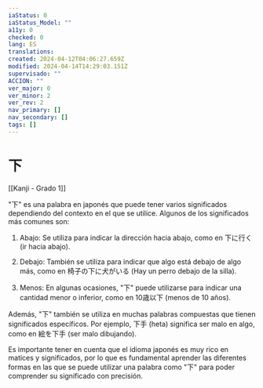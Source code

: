 ```yaml
---
iaStatus: 0
iaStatus_Model: ""
a11y: 0
checked: 0
lang: ES
translations: 
created: 2024-04-12T04:06:27.659Z
modified: 2024-04-14T14:29:03.151Z
supervisado: ""
ACCION: ""
ver_major: 0
ver_minor: 2
ver_rev: 2
nav_primary: []
nav_secondary: []
tags: []
---
```

# 下

[[Kanji - Grado 1]]

"下" es una palabra en japonés que puede tener varios significados dependiendo del contexto en el que se utilice. Algunos de los significados más comunes son:

1. Abajo: Se utiliza para indicar la dirección hacia abajo, como en 下に行く (ir hacia abajo).

2. Debajo: También se utiliza para indicar que algo está debajo de algo más, como en 椅子の下に犬がいる (Hay un perro debajo de la silla).

3. Menos: En algunas ocasiones, "下" puede utilizarse para indicar una cantidad menor o inferior, como en 10歳以下 (menos de 10 años).

Además, "下" también se utiliza en muchas palabras compuestas que tienen significados específicos. Por ejemplo, 下手 (heta) significa ser malo en algo, como en 絵を下手 (ser malo dibujando). 

Es importante tener en cuenta que el idioma japonés es muy rico en matices y significados, por lo que es fundamental aprender las diferentes formas en las que se puede utilizar una palabra como "下" para poder comprender su significado con precisión.
